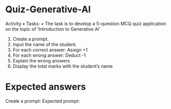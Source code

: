 # Quiz-Generative-AI
Activity
▪ Tasks:
▪ The task is to develop a 5-question MCQ quiz application on the
topic of ‘Introduction to Generative AI’
1. Create a prompt.
2. Input the name of the student.
3. For each correct answer: Assign +1
4. For each wrong answer: Deduct -1
5. Explain the wrong answers
6. Display the total marks with the student’s name


# Expected answers
Create a prompt: Expected prompt:
